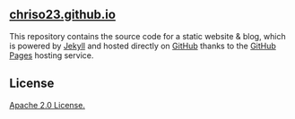 [chriso23.github.io](https://chriso23.github.com)
-------------------------------------------------

This repository contains the source code for a static website & blog, which is powered by [Jekyll](https://jekyllrb.com/) and hosted directly on [GitHub](https://github.com) thanks to the [GitHub Pages](https://pages.github.com) hosting service.

License
-------
[Apache 2.0 License.](https://github.com/chrisoung/chrisoung.github.io/blob/master/License)
